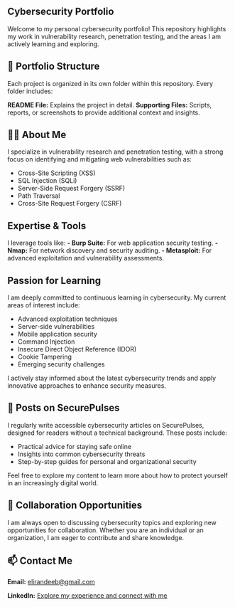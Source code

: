 ## Cybersecurity Portfolio
Welcome to my personal cybersecurity portfolio!
This repository highlights my work in vulnerability research, penetration testing, and the areas I am actively learning and exploring.


## 📂 Portfolio Structure
Each project is organized in its own folder within this repository.
Every folder includes:

**README File:** Explains the project in detail.
**Supporting Files:** Scripts, reports, or screenshots to provide additional context and insights.


## 👩‍💻 About Me
I specialize in vulnerability research and penetration testing, with a strong focus on identifying and mitigating web vulnerabilities such as:

 - Cross-Site Scripting (XSS)
 - SQL Injection (SQLi)
 - Server-Side Request Forgery (SSRF)
 - Path Traversal
 - Cross-Site Request Forgery (CSRF)


## Expertise & Tools
I leverage tools like:
 **- Burp Suite:** For web application security testing.
 **- Nmap:** For network discovery and security auditing.
 **- Metasploit:** For advanced exploitation and vulnerability assessments.

## Passion for Learning
I am deeply committed to continuous learning in cybersecurity. My current areas of interest include:
 - Advanced exploitation techniques
 - Server-side vulnerabilities
 - Mobile application security
 - Command Injection
 - Insecure Direct Object Reference (IDOR)
 - Cookie Tampering
 - Emerging security challenges
   
I actively stay informed about the latest cybersecurity trends and apply innovative approaches to enhance security measures.


## 📝 Posts on SecurePulses
I regularly write accessible cybersecurity articles on SecurePulses, designed for readers without a technical background.
These posts include:

 - Practical advice for staying safe online
 - Insights into common cybersecurity threats
 - Step-by-step guides for personal and organizational security

Feel free to explore my content to learn more about how to protect yourself in an increasingly digital world.


## 🤝 Collaboration Opportunities
I am always open to discussing cybersecurity topics and exploring new opportunities for collaboration.
Whether you are an individual or an organization, I am eager to contribute and share knowledge.


## 📫 Contact Me
**Email:** elirandeeb@gmail.com

**LinkedIn:** [Explore my experience and connect with me](https://www.linkedin.com/in/laui-deeb/)
